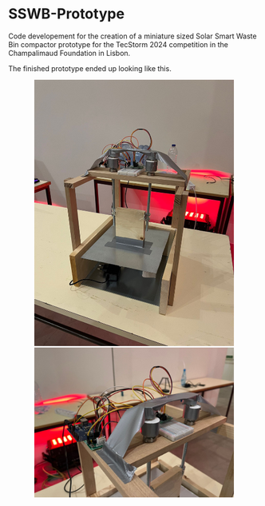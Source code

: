 # SSWB-Prototype

Code developement for the creation of a miniature sized Solar Smart Waste Bin compactor prototype for the TecStorm 2024 competition in the Champalimaud Foundation in Lisbon. 

The finished prototype ended up looking like this.

<div style="text-align: center;">
    <img src="Prototype/prototype.jpg" width="400" />
    <img src="Prototype/prototype_eletronics.jpg" width="400" />
</div>
